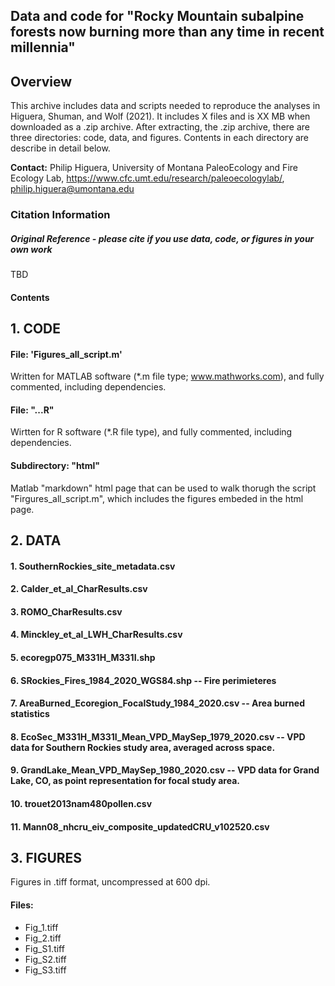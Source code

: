 ## Data and code for "Rocky Mountain subalpine forests now burning more than any time in recent millennia"

## Overview

This archive includes data and scripts needed to reproduce the analyses in Higuera, Shuman, and Wolf (2021). It includes X files and is XX MB when downloaded as a .zip archive. After extracting, the .zip archive, there are three directories: code, data, and figures. Contents in each directory are describe in detail below.

**Contact:** Philip Higuera, University of Montana PaleoEcology and Fire Ecology Lab, https://www.cfc.umt.edu/research/paleoecologylab/, philip.higuera@umontana.edu

### Citation Information

##### Original Reference - *please cite if you use data, code, or figures in your own work*

TBD

#### Contents

## 1. CODE

#### File: 'Figures_all_script.m'
Written for MATLAB software (*.m file type; www.mathworks.com), and fully commented, including dependencies. 

#### File: "...R"
Wirtten for R software (*.R file type), and fully commented, including dependencies. 

#### Subdirectory: "html"
Matlab "markdown" html page that can be used to walk thorugh the script "Firgures_all_script.m", which includes the figures embeded in the html page. 

## 2. DATA

####  1. SouthernRockies_site_metadata.csv
####  2. Calder_et_al_CharResults.csv
####  3. ROMO_CharResults.csv
####  4. Minckley_et_al_LWH_CharResults.csv
####  5. ecoregp075_M331H_M331I.shp
####  6. SRockies_Fires_1984_2020_WGS84.shp -- Fire perimieteres
####  7. AreaBurned_Ecoregion_FocalStudy_1984_2020.csv -- Area burned statistics 
####  8. EcoSec_M331H_M331I_Mean_VPD_MaySep_1979_2020.csv -- VPD data for Southern Rockies study area, averaged across space. 
####  9. GrandLake_Mean_VPD_MaySep_1980_2020.csv -- VPD data for Grand Lake, CO, as point representation for focal study area. 
####  10. trouet2013nam480pollen.csv
####  11. Mann08_nhcru_eiv_composite_updatedCRU_v102520.csv

## 3. FIGURES

Figures in .tiff format, uncompressed at 600 dpi. 

#### Files:
* Fig_1.tiff
* Fig_2.tiff
* Fig_S1.tiff
* Fig_S2.tiff
* Fig_S3.tiff
